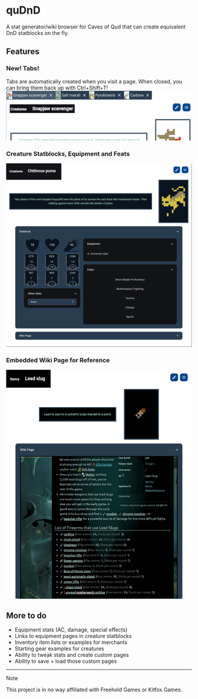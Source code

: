 # quDnD
A stat generator/wiki browser for Caves of Qud that can create equivalent DnD statblocks on the fly.

## Features
### New! Tabs!
Tabs are automatically created when you visit a page.
When closed, you can bring them back up with Ctrl+Shift+T!
![Tabs](images/tabs.png)

### Creature Statblocks, Equipment and Feats
![Puma Preview](images/puma_preview_transparent.png)

### Embedded Wiki Page for Reference
![Lead Slug Preview](images/lead_slug_transparent.png)

## More to do
* Equipment stats (AC, damage, special effects)
* Links to equipment pages in creature statblocks
* Inventory item lists or examples for merchants
* Starting gear examples for creatures
* Ability to tweak stats and create custom pages
* Ability to save + load those custom pages

------

> [!NOTE]
> This project is in no way affiliated with Freehold Games or Kitfox Games.
